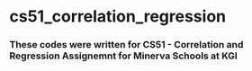# cs51_correlation_regression

### These codes were written for CS51 - Correlation and Regression Assignemnt for Minerva Schools at KGI

